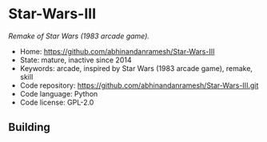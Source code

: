 # Star-Wars-III

_Remake of Star Wars (1983 arcade game)._

- Home: https://github.com/abhinandanramesh/Star-Wars-III
- State: mature, inactive since 2014
- Keywords: arcade, inspired by Star Wars (1983 arcade game), remake, skill
- Code repository: https://github.com/abhinandanramesh/Star-Wars-III.git
- Code language: Python
- Code license: GPL-2.0

## Building
